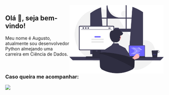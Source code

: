 <img src="programming.svg" width="300px" min-width="300px" max-width="300px" align="right" alt="Logo Augusto">

<h2>Olá 👋, seja bem-vindo!</h2>

<p>Meu nome é Augusto, atualmente sou desenvolvedor Python almejando uma carreira em Ciência de Dados.</p>

</br>

<h3>Caso queira me acompanhar:</h3> 

<div align="left">
  
  <a href="https://www.linkedin.com/in/augustoestevaomonte/" alt="Linkedin">
    <img src="https://img.shields.io/badge/-Linkedin-ff3a5e?style=for-the-badge&logo=Linkedin&logoColor=FFF"/>
  </a>
</div>

